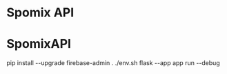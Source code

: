 # Spomix API

# SpomixAPI

pip install --upgrade firebase-admin
. ./env.sh
flask --app app run --debug
